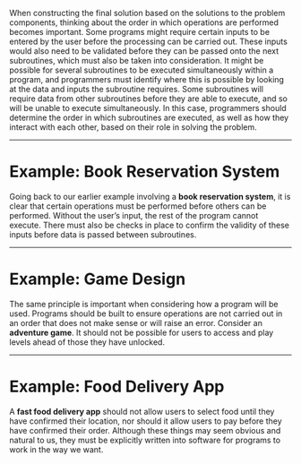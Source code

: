 When constructing the final solution based on the solutions to the problem components, thinking about the order in which operations are performed becomes important. Some programs might require certain inputs to be entered by the user before the processing can be carried out. These inputs would also need to be validated before they can be passed onto the next subroutines, which must also be taken into consideration.
It might be possible for several subroutines to be executed simultaneously within a program, and programmers must identify where this is possible by looking at the data and inputs the subroutine requires. Some subroutines will require data from other subroutines before they are able to execute, and so will be unable to execute simultaneously. In this case, programmers should determine the order in which subroutines are executed, as well as how they interact with each other, based on their role in solving the problem.

---
# Example: Book Reservation System
Going back to our earlier example involving a **book reservation system**, it is clear that certain operations must be performed before others can be performed. Without the user’s input, the rest of the program cannot execute. There must also be checks in place to confirm the validity of these inputs before data is passed between subroutines.

---
# Example: Game Design
The same principle is important when considering how a program will be used. Programs should be built to ensure operations are not carried out in an order that does not make sense or will raise an error. Consider an **adventure game**. It should not be possible for users to access and play levels ahead of those they have unlocked.

---
# Example: Food Delivery App
A **fast food delivery app** should not allow users to select food until they have confirmed their location, nor should it allow users to pay before they have confirmed their order. Although these things may seem obvious and natural to us, they must be explicitly written into software for programs to work in the way we want.